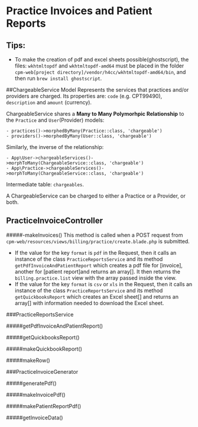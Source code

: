 # Practice Invoices and Patient Reports

## Tips:
- To make the creation of pdf and excel sheets possible(ghostscript), the files: `wkhtmltopdf` and `wkhtmltopdf-amd64` must be placed in the folder `cpm-web[project directory]/vendor/h4cc/wkhtmltopdf-amd64/bin`, and then run `brew install ghostscript`.

##ChargeableService Model
Represents the services that practices and/or providers are charged.
Its properties are: `code` (e.g. CPT99490), `description` and `amount` (currency).

ChargeableService shares a **Many to Many Polymorhpic Relationship** to the `Practice` and `User`(Provider) models:

    - practices()->morphedByMany(Practice::class, 'chargeable')
    - providers()->morphedByMany(User::class, 'chargeable')
    
Similarly, the inverse of the relationship:

    - App\User->chargeableServices()->morphToMany(ChargeableService::class, 'chargeable')
    - App\Practice->chargeableServices()->morphToMany(ChargeableService::class, 'chargeable')
    
Intermediate table: `chargeables`. 

A ChargeableService can be charged to either a Practice or a Provider, or both.
         


## PracticeInvoiceController

#####-makeInvoices()
This method is called when a POST request from `cpm-web/resources/views/billing/practice/create.blade.php` is submitted.

- If the value for the key `format` is `pdf` in the Request, then it calls an instance of the class `PracticeReportsService` and its method `getPdfInvoiceAndPatientReport` which creates a pdf file for [invoice], another for [patient report]and returns an array[]. It then returns the `billing.practice.list` view with the array passed inside the view.
- If the value for the key `format` is `csv` or `xls` in the Request, then it calls an instance of the class `PracticeReportsService` and its method `getQuickbooksReport` which creates an Excel sheet[] and returns an array[] with information needed to download the Excel sheet.




###PracticeReportsService

#####getPdfInvoiceAndPatientReport()

#####getQuickbooksReport()

#####makeQuickbookReport()

#####makeRow()



###PracticeInvoiceGenerator

#####generatePdf()

#####makeInvoicePdf()

#####makePatientReportPdf()

#####getInvoiceData()